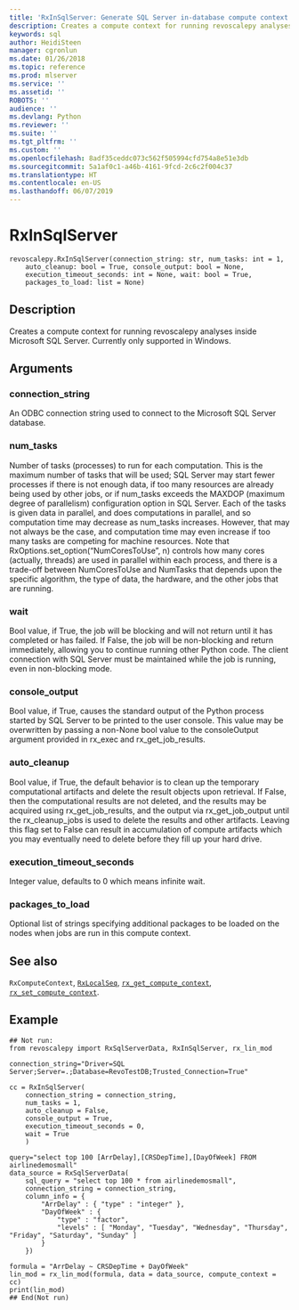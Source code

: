 ```yaml
---
title: 'RxInSqlServer: Generate SQL Server in-database compute context (revoscalepy)'
description: Creates a compute context for running revoscalepy analyses inside Microsoft SQL Server. Currently only supported in Windows.
keywords: sql
author: HeidiSteen
manager: cgronlun
ms.date: 01/26/2018
ms.topic: reference
ms.prod: mlserver
ms.service: ''
ms.assetid: ''
ROBOTS: ''
audience: ''
ms.devlang: Python
ms.reviewer: ''
ms.suite: ''
ms.tgt_pltfrm: ''
ms.custom: ''
ms.openlocfilehash: 8adf35ceddc073c562f505994cfd754a8e51e3db
ms.sourcegitcommit: 5a1af0c1-a46b-4161-9fcd-2c6c2f004c37
ms.translationtype: HT
ms.contentlocale: en-US
ms.lasthandoff: 06/07/2019
---
```

# <a name="rxinsqlserver"></a>RxInSqlServer


 



```
revoscalepy.RxInSqlServer(connection_string: str, num_tasks: int = 1,
    auto_cleanup: bool = True, console_output: bool = None,
    execution_timeout_seconds: int = None, wait: bool = True,
    packages_to_load: list = None)
```





## <a name="description"></a>Description

Creates a compute context for running revoscalepy analyses inside Microsoft SQL Server.
Currently only supported in Windows.


## <a name="arguments"></a>Arguments


### <a name="connectionstring"></a>connection_string

An ODBC connection string used to connect to the Microsoft SQL Server database.


### <a name="numtasks"></a>num_tasks

Number of tasks (processes) to run for each computation.
This is the maximum number of tasks that will be used; SQL Server may start fewer processes if there is not enough data, if too many resources are already being used by other jobs, or if num_tasks exceeds the MAXDOP (maximum degree of parallelism) configuration option in SQL Server. Each of the tasks is given data in parallel, and does computations in parallel, and so computation time may decrease as num_tasks increases. However, that may not always be the case, and computation time may even increase if too many tasks are competing for machine resources. Note that RxOptions.set_option(“NumCoresToUse”, n) controls how many cores (actually, threads) are used in parallel within each process, and there is a trade-off between NumCoresToUse and NumTasks that depends upon the specific algorithm, the type of data, the hardware, and the other jobs that are running.


### <a name="wait"></a>wait

Bool value, if True, the job will be blocking and will not return until it has completed or has failed. If False, the job will be non-blocking and return immediately, allowing you to continue running other Python code. The client connection with SQL Server must be maintained while the job is running, even in non-blocking mode.


### <a name="consoleoutput"></a>console_output

Bool value, if True, causes the standard output of the Python process started by SQL Server to be printed to the user console.
This value may be overwritten by passing a non-None bool value to the consoleOutput argument provided in rx_exec and rx_get_job_results.


### <a name="autocleanup"></a>auto_cleanup

Bool value, if True, the default behavior is to clean up the temporary computational artifacts and delete the result objects upon retrieval. If False, then the computational results are not deleted, and the results may be acquired using rx_get_job_results, and the output via rx_get_job_output until the rx_cleanup_jobs is used to delete the results and other artifacts. Leaving this flag set to False can result in accumulation of compute artifacts which you may eventually need to delete before they fill up your hard drive.


### <a name="executiontimeoutseconds"></a>execution_timeout_seconds

Integer value, defaults to 0 which means infinite wait.


### <a name="packagestoload"></a>packages_to_load

Optional list of strings specifying additional packages to be loaded on the nodes when jobs are run in this compute context.


## <a name="see-also"></a>See also

`RxComputeContext`, [`RxLocalSeq`](RxLocalSeq.md), [`rx_get_compute_context`](rx-get-compute-context.md), [`rx_set_compute_context`](rx-set-compute-context.md).


## <a name="example"></a>Example



```
## Not run:
from revoscalepy import RxSqlServerData, RxInSqlServer, rx_lin_mod

connection_string="Driver=SQL Server;Server=.;Database=RevoTestDB;Trusted_Connection=True"

cc = RxInSqlServer(
    connection_string = connection_string,
    num_tasks = 1,
    auto_cleanup = False,
    console_output = True,
    execution_timeout_seconds = 0,
    wait = True
    )

query="select top 100 [ArrDelay],[CRSDepTime],[DayOfWeek] FROM airlinedemosmall"
data_source = RxSqlServerData(
    sql_query = "select top 100 * from airlinedemosmall",
    connection_string = connection_string,
    column_info = {
        "ArrDelay" : { "type" : "integer" },
        "DayOfWeek" : {
            "type" : "factor",
            "levels" : [ "Monday", "Tuesday", "Wednesday", "Thursday", "Friday", "Saturday", "Sunday" ]
        }
    })

formula = "ArrDelay ~ CRSDepTime + DayOfWeek"
lin_mod = rx_lin_mod(formula, data = data_source, compute_context = cc)
print(lin_mod)
## End(Not run)
```

